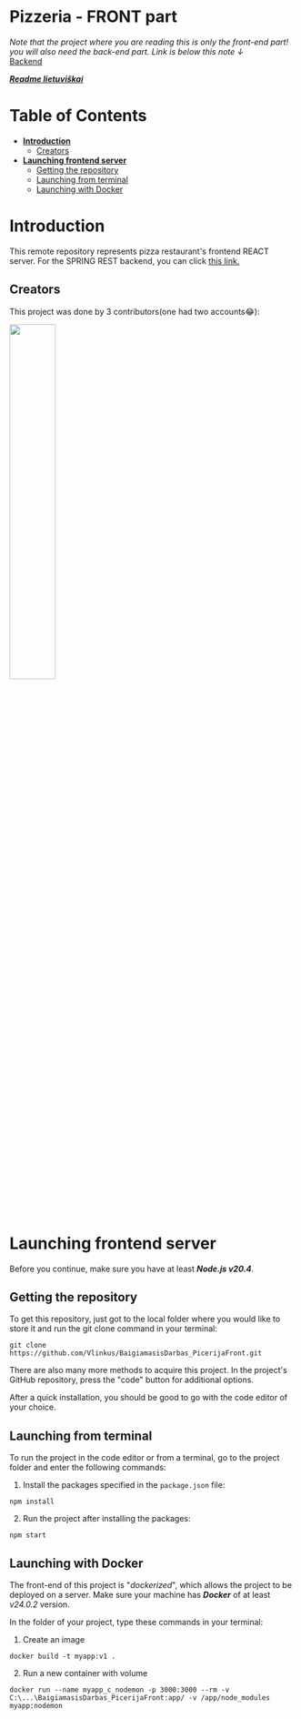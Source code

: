 # Pizzeria - FRONT part
<i>Note that the project where you are reading this is only the front-end part!
you will also need the back-end part. Link is below this note ↓</i><br/>
<a href="https://github.com/Vlinkus/BaigiamasisDarbas_Picerija">Backend</a>

[**_Readme lietuviškai_**](README.md)

# Table of Contents

- [**Introduction**](#Introduction)
    - [Creators](#creators)
- [**Launching frontend server**](#launching-frontend-server)
    - [Getting the repository](#getting-the-repository)
    - [Launching from terminal](#launching-from-terminal)
    - [Launching with Docker](#launching-with-docker)

# Introduction

<p>This remote repository represents pizza restaurant's frontend REACT server. 
For the SPRING REST backend, you can click
<a href="https://github.com/Vlinkus/BaigiamasisDarbas_Picerija">this link.</a></p>

## Creators

This project was done by 3 contributors(one had two accounts😂):

<a href="https://github.com/Vlinkus/BaigiamasisDarbas_Picerija/graphs/contributors">
    <img src="https://contrib.rocks/image?repo=Vlinkus/BaigiamasisDarbas_Picerija" width="40%"/>
</a>

# Launching frontend server

Before you continue, make sure you have at least ***Node.js v20.4***.

## Getting the repository

To get this repository, just got to the local folder 
where you would like to store it and run the git clone command in your terminal:

```shell
git clone https://github.com/Vlinkus/BaigiamasisDarbas_PicerijaFront.git
```

There are also many more methods to acquire this project.
In the project's GitHub repository, press the "code" button for additional options.

After a quick installation, you should be good to go with the code editor of your choice.

## Launching from terminal

To run the project in the code editor or from a terminal,
go to the project folder and enter the following commands:

1. Install the packages specified in the `package.json` file:

```shell
npm install
```

2. Run the project after installing the packages:

```shell
npm start
```

## Launching with Docker

The front-end of this project is "*dockerized*", which allows the project to be deployed on a server.
Make sure your machine has ***Docker*** of at least *v24.0.2* version.

In the folder of your project, type these commands in your terminal:

1. Create an image

```shell
docker build -t myapp:v1 .
```

2. Run a new container with volume

```shell
docker run --name myapp_c_nodemon -p 3000:3000 --rm -v C:\...\BaigiamasisDarbas_PicerijaFront:app/ -v /app/node_modules myapp:nodemon
```
